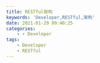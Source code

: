 ```yaml
---
title: RESTful架构
keywords: 'Developer,RESTful,架构'
date: 2021-01-29 09:40:25
categories:
	- - Developer
tags:
	- Developer
	- RESTful
---
```

